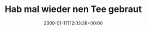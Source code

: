 ---
retweeted: false
source: <a href="http://twitter.com" rel="nofollow">Twitter Web Client</a>
entities:
  hashtags:
  - text: schluerf
    indices:
    - '85'
    - '94'
  symbols: []
  user_mentions: []
  urls: []
display_text_range:
- '0'
- '94'
favorite_count: '0'
id_str: '1110832859'
truncated: false
retweet_count: '0'
id: '1110832859'
created_at: Sun Jan 11 12:03:38 +0000 2009
favorited: false
full_text: 'Hab mal wieder nen Tee gebraut der Straff genug ist, um damit Schränke
  abzubeizen... #schluerf'
lang: de
tags:
- schluerf
- pesos:twitter
date: '2009-01-11T12:03:38+00:00'
src: https://twitter.com/bascht/status/1110832859
original_url: https://twitter.com/bascht/status/1110832859
type: twitter_tweet
text: 'Hab mal wieder nen Tee gebraut der Straff genug ist, um damit Schränke abzubeizen...
  #schluerf'
title: 'Hab mal wieder nen Tee gebraut '

---